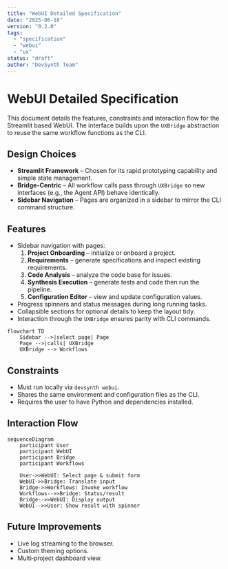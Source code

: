 ```yaml
---
title: "WebUI Detailed Specification"
date: "2025-06-18"
version: "0.2.0"
tags:
  - "specification"
  - "webui"
  - "ux"
status: "draft"
author: "DevSynth Team"
---
```


# WebUI Detailed Specification

This document details the features, constraints and interaction flow for the Streamlit based WebUI. The interface builds upon the `UXBridge` abstraction to reuse the same workflow functions as the CLI.

## Design Choices

- **Streamlit Framework** – Chosen for its rapid prototyping capability and
  simple state management.
- **Bridge-Centric** – All workflow calls pass through `UXBridge` so new
  interfaces (e.g., the Agent API) behave identically.
- **Sidebar Navigation** – Pages are organized in a sidebar to mirror the CLI
  command structure.

## Features

- Sidebar navigation with pages:
  1. **Project Onboarding** – initialize or onboard a project.
  2. **Requirements** – generate specifications and inspect existing requirements.
  3. **Code Analysis** – analyze the code base for issues.
  4. **Synthesis Execution** – generate tests and code then run the pipeline.
  5. **Configuration Editor** – view and update configuration values.
- Progress spinners and status messages during long running tasks.
- Collapsible sections for optional details to keep the layout tidy.
- Interaction through the `UXBridge` ensures parity with CLI commands.

```mermaid
flowchart TD
    Sidebar -->|select page| Page
    Page -->|calls| UXBridge
    UXBridge --> Workflows
```

## Constraints

- Must run locally via `devsynth webui`.
- Shares the same environment and configuration files as the CLI.
- Requires the user to have Python and dependencies installed.

## Interaction Flow

```mermaid
sequenceDiagram
    participant User
    participant WebUI
    participant Bridge
    participant Workflows

    User->>WebUI: Select page & submit form
    WebUI->>Bridge: Translate input
    Bridge->>Workflows: Invoke workflow
    Workflows-->>Bridge: Status/result
    Bridge-->>WebUI: Display output
    WebUI-->>User: Show result with spinner
```

## Future Improvements

- Live log streaming to the browser.
- Custom theming options.
- Multi‑project dashboard view.
